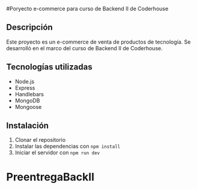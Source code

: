 #Poryecto e-commerce para curso de Backend II de Coderhouse

## Descripción

Este proyecto es un e-commerce de venta de productos de tecnología. Se desarrolló en el marco del curso de Backend II de Coderhouse.

## Tecnologías utilizadas

- Node.js
- Express
- Handlebars
- MongoDB
- Mongoose

## Instalación

1. Clonar el repositorio
2. Instalar las dependencias con `npm install`
3. Iniciar el servidor con `npm run dev`
# PreentregaBackII
